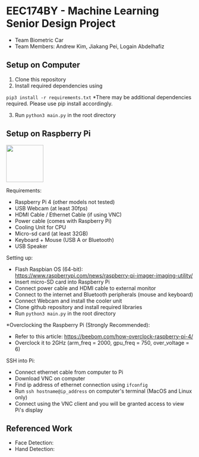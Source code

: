 # EEC174BY - Machine Learning Senior Design Project 
- Team Biometric Car
- Team Members: Andrew Kim, Jiakang Pei, Logain Abdelhafiz

## Setup on Computer
1. Clone this repository
2. Install required dependencies using

```pip3 install -r requirements.txt```   *There may be additional dependencies required. Please use pip install accordingly.

3. Run ```python3 main.py``` in the root directory

## Setup on Raspberry Pi

<img src="https://github.com/kim15096/eec174-biometric-car/assets/14260072/83e1c624-2833-45c5-a15c-a402322c5977" width="100" height="100">

Requirements:
- Raspberry Pi 4 (other models not tested)
- USB Webcam (at least 30fps)
- HDMI Cable / Ethernet Cable (if using VNC)
- Power cable (comes with Raspberry Pi)
- Cooling Unit for CPU
- Micro-sd card (at least 32GB)
- Keyboard + Mouse (USB A or Bluetooth)
- USB Speaker

Setting up:
- Flash Raspbian OS (64-bit): https://www.raspberrypi.com/news/raspberry-pi-imager-imaging-utility/
- Insert micro-SD card into Raspberry Pi
- Connect power cable and HDMI cable to external monitor
- Connect to the internet and Bluetooth peripherals (mouse and keyboard)
- Connect Webcam and install the cooler unit
- Clone github repository and install required libraries
- Run ```python3 main.py``` in the root directory

*Overclocking the Raspberry Pi (Strongly Recommended):
- Refer to this article: https://beebom.com/how-overclock-raspberry-pi-4/
- Overclock it to 2GHz (arm_freq = 2000, gpu_freq = 750, over_voltage = 6)

SSH into Pi:
- Connect ethernet cable from computer to Pi
- Download VNC on computer
- Find ip address of ethernet connection using ```ifconfig```
- Run ```ssh hostname@ip_address``` on computer's terminal (MacOS and Linux only)
- Connect using the VNC client and you will be granted access to view Pi's display
  
## Referenced Work
- Face Detection: 
- Hand Detection: 
